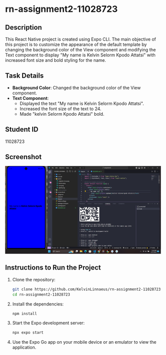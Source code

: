 # rn-assignment2-11028723

## Description

This React Native project is created using Expo CLI. The main objective of this project is to customize the appearance of the default template by changing the background color of the View component and modifying the Text component to display "My name is Kelvin Selorm Kpodo Attatsi" with increased font size and bold styling for the name.

## Task Details

- **Background Color**: Changed the background color of the View component.
- **Text Component**:
  - Displayed the text "My name is Kelvin Selorm Kpodo Attatsi".
  - Increased the font size of the text to 24.
  - Made "kelvin Selorm Kpodo Attatsi" bold.

## Student ID

11028723

## Screenshot

![Screenshot of the application](./screenshoot/Screenshot1.png)

## Instructions to Run the Project

1. Clone the repository:

   ```bash
   git clone https://github.com/KelvinLinnaeus/rn-assignment2-11028723.git
   cd rn-assignment2-11028723
   ```

2. Install the dependencies:

   ```bash
   npm install
   ```

3. Start the Expo development server:

   ```bash
   npx expo start
   ```

4. Use the Expo Go app on your mobile device or an emulator to view the application.
